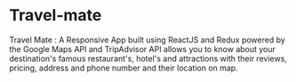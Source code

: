 # Travel-mate
Travel Mate : A Responsive App built using ReactJS and Redux powered by the Google Maps API and TripAdvisor API allows you to know about your destination's famous restaurant's, hotel's and attractions with their reviews, pricing, address and phone number and their location on map.
